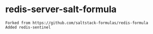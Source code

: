# redis-server-salt-formula
```
Forked from https://github.com/saltstack-formulas/redis-formula
Added redis-sentinel
```

